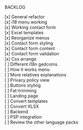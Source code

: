 BACKLOG

[x] General refactor  
[x] i18 menu working  
[x] Working contact form  
[x] Excel templates  
[x] Reorganize menus  
[x] Contact form styling  
[x] Contact form content  
[x] Contact form validation  
[x] Css arrange  
[ ] Different i18n gedcoms  
[ ] How it works menu  
[ ] More relatives explanations  
[ ] Privacy policy view  
[ ] Buttons styling  
[ ] Fat-trimming  
[ ] Landing page  
[ ] Convert templates  
[ ] Convert XLSX  
[ ] Backend  
[ ] PSP integration  
[ ] Review the other language packs